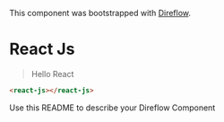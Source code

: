 This component was bootstrapped with [Direflow](https://direflow.io).

# React Js
> Hello React

```html
<react-js></react-js>
```

Use this README to describe your Direflow Component